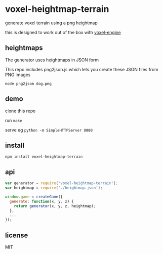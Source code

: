 # voxel-heightmap-terrain

generate voxel terrain using a png heightmap

this is designed to work out of the box with [voxel-engine](https://npmjs.org/package/voxel-engine)

## heightmaps

The generator uses heightmaps in JSON form

This repo includes png2json.js which lets you create these JSON files from PNG images

`node png2json dog.png`

## demo

clone this repo

run `make`

serve eg `python -m SimpleHTTPServer 8080`

## install

`npm install voxel-heightmap-terrain`

## api

```javascript
var generator = require('voxel-heightmap-terrain');
var heightmap = require('./heightmap.json');

window.game = createGame({
  generate: function(x, y, z) {
    return generator(x, y, z, heightmap);
  },
  ...
});
```

## license

MIT